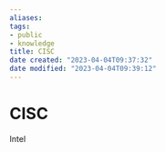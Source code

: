 ```yaml
---
aliases:
tags: 
- public
- knowledge
title: CISC
date created: "2023-04-04T09:37:32"
date modified: "2023-04-04T09:39:12"
---
```


# CISC
Intel
